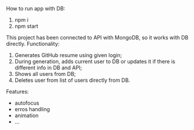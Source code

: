How to run app with DB:

1. npm i 
2. npm start

This project has been connected to API with MongoDB, so it works with DB directly.
Functionality:
1. Generates GitHub resume using given login;
2. During generation, adds current user to DB or updates it if there is different info in DB and API;
3. Shows all users from DB;
4. Deletes user from list of users directly from DB.

Features:
- autofocus
- erros handling
- animation
- ...